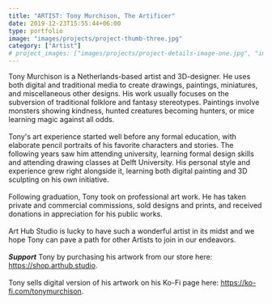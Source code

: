 ```yaml
---
title: "ARTIST: Tony Murchison, The Artificer"
date: 2019-12-23T15:55:44+06:00
type: portfolio
image: "images/projects/project-thumb-three.jpg"
category: ["Artist"]
# project_images: ["images/projects/project-details-image-one.jpg", "images/projects/project-details-image-two.jpg"]
---
```

Tony Murchison is a Netherlands-based artist and 3D-designer. He uses both digital and traditional media to create drawings, paintings, miniatures, and miscellaneous other designs. His work usually focuses on the subversion of traditional folklore and fantasy stereotypes. Paintings involve monsters showing kindness, hunted creatures becoming hunters, or mice learning magic against all odds.\
\
Tony's art experience started well before any formal education, with elaborate pencil portraits of his favorite characters and stories. The following years saw him attending university, learning formal design skills and attending drawing classes at Delft University. His personal style and experience grew right alongside it, learning both digital painting and 3D sculpting on his own initiative.\
\
Following graduation, Tony took on professional art work. He has taken private and commercial commissions, sold designs and prints, and received donations in appreciation for his public works.\
\
Art Hub Studio is lucky to have such a wonderful artist in its midst and we hope Tony can pave a path for other Artists to join in our endeavors.\
\
***Support*** Tony by purchasing his artwork from our store here: https://shop.arthub.studio. \
\
Tony sells digital version of his artwork on his Ko-Fi page here: https://ko-fi.com/tonymurchison.
